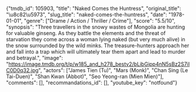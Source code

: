 {"tmdb_id": 105903, "title": "Naked Comes the Huntress", "original_title": "\u8c82\u5973", "slug_title": "naked-comes-the-huntress", "date": "1978-01-01", "genre": ["Drame / Action / Thriller / Crime"], "score": "5.5/10", "synopsis": "Three travellers in the snowy wastes of Mongolia are hunting for valuable ginseng. As they battle the elements and the threat of starvation they come across a woman lying naked (but very much alive) in the snow surrounded by the wild minks. The treasure-hunters approach her and fall into a trap which will ultimately tear them apart and lead to murder and betrayal.", "image": "https://image.tmdb.org/t/p/w185_and_h278_bestv2/bLibGipp4nN5sBz2S7iIC0D0q32.jpg", "actors": ["James Tien (Tu)", "Mars (Monk)", "Chan Sing (Le Tai-Duen)", "Shan Kwan (Abbot)", "Seo Yeong-ran (Mien Mien)"], "comments": [], "recommandations_id": [], "youtube_key": "notfound"}